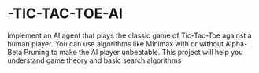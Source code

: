 # -TIC-TAC-TOE-AI
Implement an AI agent that plays the classic game of Tic-Tac-Toe  against a human player. You can use algorithms like Minimax with  or without Alpha-Beta Pruning to make the AI player unbeatable.  This project will help you understand game theory and basic search  algorithms
